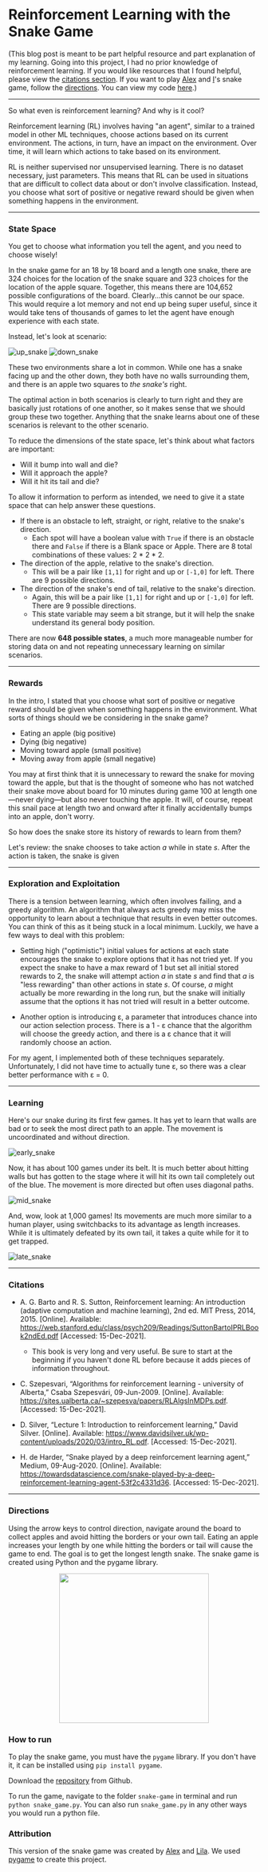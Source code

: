 # Reinforcement Learning with the Snake Game

(This blog post is meant to be part helpful resource and part explanation of my learning. Going into this project, I had no prior knowledge of reinforcement learning. If you would like resources that I found helpful, please view the [citations section](#citations). If you want to play [Alex](https://github.com/a-matsoukas) and [I](https://github.com/lila-smith)'s snake game, follow the [directions](#directions). You can view my code [here](https://github.com/lila-smith/snake-game-reinforcement-learning).)

---

So what even is reinforcement learning? And why is it cool?

Reinforcement learning (RL) involves having "an agent", similar to a trained model in other ML techniques, choose actions based on its current environment. The actions, in turn, have an impact on the environment. Over time, it will learn which actions to take based on its environment.

RL is neither supervised nor unsupervised learning. There is no dataset necessary, just parameters. This means that RL can be used in situations that are difficult to collect data about or don't involve classification. Instead, you choose what sort of positive or negative reward should be given when something happens in the environment.

---

### State Space

You get to choose what information you tell the agent, and you need to choose wisely!

In the snake game for an 18 by 18 board and a length one snake, there are 324 choices for the location of the snake square and 323 choices for the location of the apple square. Together, this means there are 104,652 possible configurations of the board. Clearly...this cannot be our space. This would require a lot memory and not end up being super useful, since it would take tens of thousands of games to let the agent have enough experience with each state.


Instead, let's look at scenario:

![up_snake](up_snake.png)
![down_snake](down_snake.png)

These two environments share a lot in common. While one has a snake facing up and the other down, they both have no walls surrounding them, and there is an apple two squares to *the snake's* right. 

The optimal action in both scenarios is clearly to turn right and they are basically just rotations of one another, so it makes sense that we should group these two together. Anything that the snake learns about one of these scenarios is relevant to the other scenario.

To reduce the dimensions of the state space, let's think about what factors are important:
* Will it bump into wall and die?
* Will it approach the apple?
* Will it hit its tail and die?

To allow it information to perform as intended, we need to give it a state space that can help answer these questions.
* If there is an obstacle to left, straight, or right, relative to the snake's direction.
  * Each spot will have a boolean value with `True` if there is an obstacle there and `False` if there is a Blank space or Apple. There are 8 total combinations of these values: 2 * 2 * 2.
* The direction of the apple, relative to the snake's direction.
  * This will be a pair like `[1,1]` for right and up or `[-1,0]` for left. There are 9 possible directions.
* The direction of the snake's end of tail, relative to the snake's direction.
  * Again, this will be a pair like `[1,1]` for right and up or `[-1,0]` for left. There are 9 possible directions. 
  * This state variable may seem a bit strange, but it will help the snake understand its general body position.

There are now **648 possible states**, a much more manageable number for storing data on and not repeating unnecessary learning on similar scenarios.

---

### Rewards

In the intro, I stated that you choose what sort of positive or negative reward should be given when something happens in the environment. What sorts of things should we be considering in the snake game?

* Eating an apple (big positive)
* Dying (big negative)
* Moving toward apple (small positive)
* Moving away from apple (small negative)

You may at first think that it is unnecessary to reward the snake for moving toward the apple, but that is the thought of someone who has not watched their snake move about board for 10 minutes during game 100 at length one—never dying—but also never touching the apple. It will, of course, repeat this snail pace at length two and onward after it finally accidentally bumps into an apple, don't worry.


So how does the snake store its history of rewards to learn from them?

Let's review: the snake chooses to take action *a* while in state *s*. After the action is taken, the snake is given 




---
### Exploration and Exploitation

There is a tension between learning, which often involves failing, and a greedy algorithm. An algorithm that always acts greedy may miss the opportunity to learn about a technique that results in even better outcomes. You can think of this as it being stuck in a local minimum. Luckily, we have a few ways to deal with this problem:

* Setting high ("optimistic") initial values for actions at each state encourages the snake to explore options that it has not tried yet. If you expect the snake to have a max reward of 1 but set all initial stored rewards to 2, the snake will attempt action *a* in state *s* and find that *a* is "less rewarding" than other actions in state *s*. Of course, *a* might actually be more rewarding in the long run, but the snake will initially assume that the options it has not tried will result in a better outcome.

* Another option is introducing ε, a parameter that introduces chance into our action selection process. There is a 1 - ε chance that the algorithm will choose the greedy action, and there is a ε chance that it will randomly choose an action.  

For my agent, I implemented both of these techniques separately. Unfortunately, I did not have time to actually tune ε, so there was a clear better performance with ε = 0.



--- 

### Learning

Here's our snake during its first few games. It has yet to learn that walls are bad or to seek the most direct path to an apple. The movement is uncoordinated and without direction.

![early_snake](early_snake.gif) 

Now, it has about 100 games under its belt. It is much better about hitting walls but has gotten to the stage where it will hit its own tail completely out of the blue. The movement is more directed but often uses diagonal paths.

![mid_snake](mid_snake.gif)

And, wow, look at 1,000 games! Its movements are much more similar to a human player, using switchbacks to its advantage as length increases. While it is ultimately defeated by its own tail, it takes a quite while for it to get trapped.

![late_snake](late_snake.gif)

---
<a id="citations"></a>

### Citations

* A. G. Barto and R. S. Sutton, Reinforcement learning: An introduction (adaptive computation and machine learning), 2nd ed. MIT Press, 2014, 2015. [Online]. Available: https://web.stanford.edu/class/psych209/Readings/SuttonBartoIPRLBook2ndEd.pdf [Accessed: 15-Dec-2021].
  * This book is very long and very useful. Be sure to start at the beginning if you haven't done RL before because it adds pieces of information throughout.

* C. Szepesvari, “Algorithms for reinforcement learning - university of Alberta,” Csaba Szepesvári, 09-Jun-2009. [Online]. Available: https://sites.ualberta.ca/~szepesva/papers/RLAlgsInMDPs.pdf. [Accessed: 15-Dec-2021]. 

* D. Silver, “Lecture 1: Introduction to reinforcement learning,” David Silver. [Online]. Available: https://www.davidsilver.uk/wp-content/uploads/2020/03/intro_RL.pdf. [Accessed: 15-Dec-2021]. 

* H. de Harder, “Snake played by a deep reinforcement learning agent,” Medium, 09-Aug-2020. [Online]. Available: https://towardsdatascience.com/snake-played-by-a-deep-reinforcement-learning-agent-53f2c4331d36. [Accessed: 15-Dec-2021].  

---
<a id="directions"></a>

### Directions

Using the arrow keys to control direction, navigate around the board to collect apples and avoid hitting the borders or your own tail. Eating an apple increases your length by one while hitting the borders or tail will cause the game to end. The goal is to get the longest length snake. The snake game is created using Python and the pygame library.

<p align="center">
 <img width="300" height="300" src="https://github.com/olincollege/snake-game/blob/main/docs/snake_game_gif.gif?raw=true">
</p>

### How to run

To play the snake game, you must have the `pygame` library. If you don't have it, it can be installed using `pip install pygame`.

Download the [repository](https://github.com/lila-smith/snake-game-reinforcement-learning) from Github.

To run the game, navigate to the folder `snake-game` in terminal and run `python snake_game.py`. You can also run `snake_game.py` in any other ways you would run a python file.

### Attribution

This version of the snake game was created by [Alex](https://github.com/a-matsoukas) and [Lila](https://github.com/lila-smith). We used [pygame](https://www.pygame.org) to create this project.
